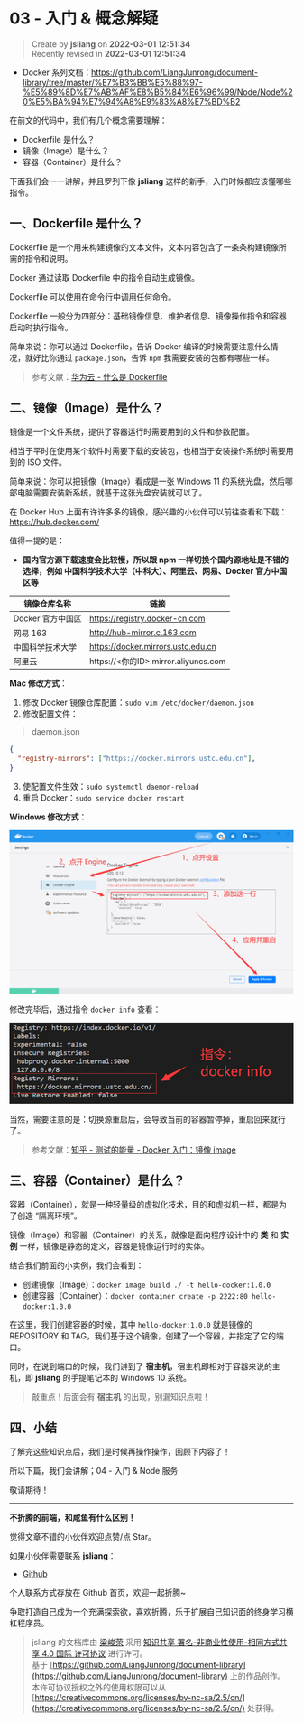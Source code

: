 03 - 入门 & 概念解疑
===

> Create by **jsliang** on **2022-03-01 12:51:34**  
> Recently revised in **2022-03-01 12:51:34**

* Docker 系列文档：https://github.com/LiangJunrong/document-library/tree/master/%E7%B3%BB%E5%88%97-%E5%89%8D%E7%AB%AF%E8%B5%84%E6%96%99/Node/Node%20%E5%BA%94%E7%94%A8%E9%83%A8%E7%BD%B2

在前文的代码中，我们有几个概念需要理解：

* Dockerfile 是什么？
* 镜像（Image）是什么？
* 容器（Container）是什么？

下面我们会一一讲解，并且罗列下像 **jsliang** 这样的新手，入门时候都应该懂哪些指令。

## 一、Dockerfile 是什么？

Dockerfile 是一个用来构建镜像的文本文件，文本内容包含了一条条构建镜像所需的指令和说明。

Docker 通过读取 Dockerfile 中的指令自动生成镜像。

Dockerfile 可以使用在命令行中调用任何命令。

Dockerfile 一般分为四部分：基础镜像信息、维护者信息、镜像操作指令和容器启动时执行指令。

简单来说：你可以通过 Dockerfile，告诉 Docker 编译的时候需要注意什么情况，就好比你通过 `package.json`，告诉 `npm` 我需要安装的包都有哪些一样。

> 参考文献：[华为云 - 什么是 Dockerfile](https://www.huaweicloud.com/zhishi/edu-arc-yys28.html)

## 二、镜像（Image）是什么？

镜像是一个文件系统，提供了容器运行时需要用到的文件和参数配置。

相当于平时在使用某个软件时需要下载的安装包，也相当于安装操作系统时需要用到的 ISO 文件。

简单来说：你可以把镜像（Image）看成是一张 Windows 11 的系统光盘，然后哪部电脑需要安装新系统，就基于这张光盘安装就可以了。

在 Docker Hub 上面有许许多多的镜像，感兴趣的小伙伴可以前往查看和下载：https://hub.docker.com/

值得一提的是：

* **国内官方源下载速度会比较慢，所以跟 npm 一样切换个国内源地址是不错的选择，例如 中国科学技术大学（中科大）、阿里云、网易、Docker 官方中国区等**

| 镜像仓库名称 | 链接 |
| --- | --- |
| Docker 官方中国区 | https://registry.docker-cn.com |
| 网易 163 | http://hub-mirror.c.163.com |
| 中国科学技术大学 | https://docker.mirrors.ustc.edu.cn |
| 阿里云 | https://<你的ID>.mirror.aliyuncs.com |

**Mac 修改方式**：

1. 修改 Docker 镜像仓库配置：`sudo vim /etc/docker/daemon.json`
2. 修改配置文件：

> daemon.json

```json
{
  "registry-mirrors": ["https://docker.mirrors.ustc.edu.cn"],
}
```

3. 使配置文件生效：`sudo systemctl daemon-reload` 
4. 重启 Docker：`sudo service docker restart`

**Windows 修改方式**：

![图](./img/Docker-demo-05.png)

修改完毕后，通过指令 `docker info` 查看：

![图](./img/Docker-demo-06.png)

当然，需要注意的是：切换源重启后，会导致当前的容器暂停掉，重启回来就行了。

> 参考文献：[知乎 - 测试的能量 - Docker 入门：镜像 image](https://zhuanlan.zhihu.com/p/144355897)

## 三、容器（Container）是什么？

容器（Container），就是一种轻量级的虚拟化技术，目的和虚拟机一样，都是为了创造 “隔离环境”。

镜像（Image）和容器（Container）的关系，就像是面向程序设计中的 **类** 和 **实例** 一样，镜像是静态的定义，容器是镜像运行时的实体。

结合我们前面的小实例，我们会看到：

* 创建镜像（Image）：`docker image build ./ -t hello-docker:1.0.0`
* 创建容器（Container）：`docker container create -p 2222:80 hello-docker:1.0.0`

在这里，我们创建容器的时候，其中 `hello-docker:1.0.0` 就是镜像的 REPOSITORY 和 TAG，我们基于这个镜像，创建了一个容器，并指定了它的端口。

同时，在说到端口的时候，我们讲到了 **宿主机**，宿主机即相对于容器来说的主机，即 **jsliang** 的手提笔记本的 Windows 10 系统。

> 敲重点！后面会有 **宿主机** 的出现，别漏知识点啦！

## 四、小结

了解完这些知识点后，我们是时候再操作操作，回顾下内容了！

所以下篇，我们会讲解；04 - 入门 & Node 服务

敬请期待！

---

**不折腾的前端，和咸鱼有什么区别！**

觉得文章不错的小伙伴欢迎点赞/点 Star。

如果小伙伴需要联系 **jsliang**：

* [Github](https://github.com/LiangJunrong/document-library)

个人联系方式存放在 Github 首页，欢迎一起折腾~

争取打造自己成为一个充满探索欲，喜欢折腾，乐于扩展自己知识面的终身学习横杠程序员。

> jsliang 的文档库由 [梁峻荣](https://github.com/LiangJunrong) 采用 [知识共享 署名-非商业性使用-相同方式共享 4.0 国际 许可协议](http://creativecommons.org/licenses/by-nc-sa/4.0/) 进行许可。<br/>基于 [https://github.com/LiangJunrong/document-library](https://github.com/LiangJunrong/document-library) 上的作品创作。<br/>本许可协议授权之外的使用权限可以从 [https://creativecommons.org/licenses/by-nc-sa/2.5/cn/](https://creativecommons.org/licenses/by-nc-sa/2.5/cn/) 处获得。
